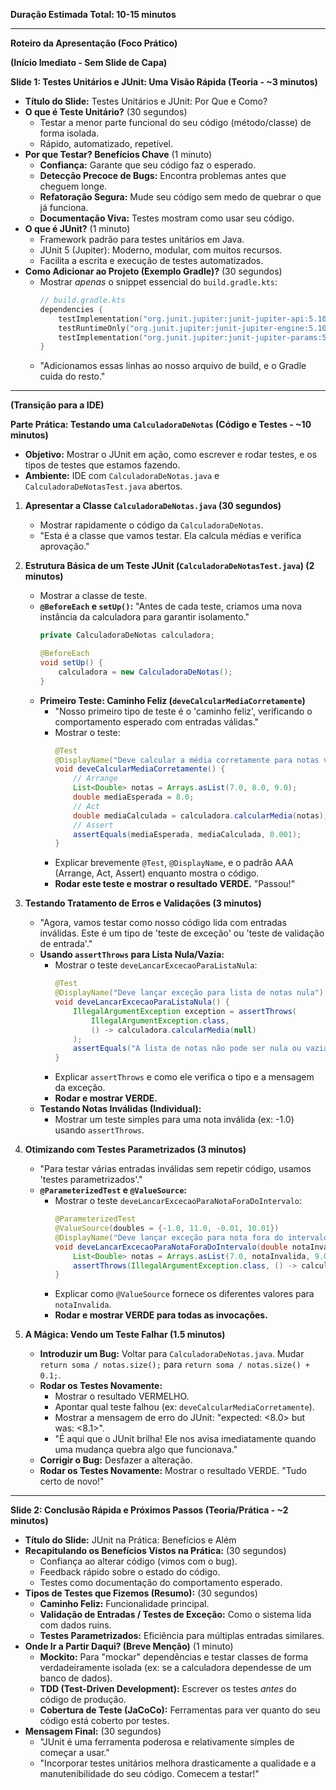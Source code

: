**Duração Estimada Total: 10-15 minutos**

---

**Roteiro da Apresentação (Foco Prático)**

**(Início Imediato - Sem Slide de Capa)**

**Slide 1: Testes Unitários e JUnit: Uma Visão Rápida (Teoria - ~3 minutos)**

*   **Título do Slide:** Testes Unitários e JUnit: Por Que e Como?
*   **O que é Teste Unitário?** (30 segundos)
    *   Testar a menor parte funcional do seu código (método/classe) de forma isolada.
    *   Rápido, automatizado, repetível.
*   **Por que Testar? Benefícios Chave** (1 minuto)
    *   **Confiança:** Garante que seu código faz o esperado.
    *   **Detecção Precoce de Bugs:** Encontra problemas antes que cheguem longe.
    *   **Refatoração Segura:** Mude seu código sem medo de quebrar o que já funciona.
    *   **Documentação Viva:** Testes mostram como usar seu código.
*   **O que é JUnit?** (1 minuto)
    *   Framework padrão para testes unitários em Java.
    *   JUnit 5 (Jupiter): Moderno, modular, com muitos recursos.
    *   Facilita a escrita e execução de testes automatizados.
*   **Como Adicionar ao Projeto (Exemplo Gradle)?** (30 segundos)
    *   Mostrar *apenas* o snippet essencial do `build.gradle.kts`:
        ```kotlin
        // build.gradle.kts
        dependencies {
            testImplementation("org.junit.jupiter:junit-jupiter-api:5.10.2")
            testRuntimeOnly("org.junit.jupiter:junit-jupiter-engine:5.10.2")
            testImplementation("org.junit.jupiter:junit-jupiter-params:5.10.2")
        }
        ```
    *   "Adicionamos essas linhas ao nosso arquivo de build, e o Gradle cuida do resto."

---

**(Transição para a IDE)**

**Parte Prática: Testando uma `CalculadoraDeNotas` (Código e Testes - ~10 minutos)**

*   **Objetivo:** Mostrar o JUnit em ação, como escrever e rodar testes, e os tipos de testes que estamos fazendo.
*   **Ambiente:** IDE com `CalculadoraDeNotas.java` e `CalculadoraDeNotasTest.java` abertos.

1.  **Apresentar a Classe `CalculadoraDeNotas.java` (30 segundos)**
    *   Mostrar rapidamente o código da `CalculadoraDeNotas`.
    *   "Esta é a classe que vamos testar. Ela calcula médias e verifica aprovação."

2.  **Estrutura Básica de um Teste JUnit (`CalculadoraDeNotasTest.java`) (2 minutos)**
    *   Mostrar a classe de teste.
    *   **`@BeforeEach` e `setUp()`:** "Antes de cada teste, criamos uma nova instância da calculadora para garantir isolamento."
        ```java
        private CalculadoraDeNotas calculadora;

        @BeforeEach
        void setUp() {
            calculadora = new CalculadoraDeNotas();
        }
        ```
    *   **Primeiro Teste: Caminho Feliz (`deveCalcularMediaCorretamente`)**
        *   "Nosso primeiro tipo de teste é o 'caminho feliz', verificando o comportamento esperado com entradas válidas."
        *   Mostrar o teste:
            ```java
            @Test
            @DisplayName("Deve calcular a média corretamente para notas válidas")
            void deveCalcularMediaCorretamente() {
                // Arrange
                List<Double> notas = Arrays.asList(7.0, 8.0, 9.0);
                double mediaEsperada = 8.0;
                // Act
                double mediaCalculada = calculadora.calcularMedia(notas);
                // Assert
                assertEquals(mediaEsperada, mediaCalculada, 0.001);
            }
            ```
        *   Explicar brevemente `@Test`, `@DisplayName`, e o padrão AAA (Arrange, Act, Assert) enquanto mostra o código.
        *   **Rodar este teste e mostrar o resultado VERDE.** "Passou!"

3.  **Testando Tratamento de Erros e Validações (3 minutos)**
    *   "Agora, vamos testar como nosso código lida com entradas inválidas. Este é um tipo de 'teste de exceção' ou 'teste de validação de entrada'."
    *   **Usando `assertThrows` para Lista Nula/Vazia:**
        *   Mostrar o teste `deveLancarExcecaoParaListaNula`:
            ```java
            @Test
            @DisplayName("Deve lançar exceção para lista de notas nula")
            void deveLancarExcecaoParaListaNula() {
                IllegalArgumentException exception = assertThrows(
                    IllegalArgumentException.class,
                    () -> calculadora.calcularMedia(null)
                );
                assertEquals("A lista de notas não pode ser nula ou vazia.", exception.getMessage());
            }
            ```
        *   Explicar `assertThrows` e como ele verifica o tipo e a mensagem da exceção.
        *   **Rodar e mostrar VERDE.**
    *   **Testando Notas Inválidas (Individual):**
        *   Mostrar um teste simples para uma nota inválida (ex: -1.0) usando `assertThrows`.

4.  **Otimizando com Testes Parametrizados (3 minutos)**
    *   "Para testar várias entradas inválidas sem repetir código, usamos 'testes parametrizados'."
    *   **`@ParameterizedTest` e `@ValueSource`:**
        *   Mostrar o teste `deveLancarExcecaoParaNotaForaDoIntervalo`:
            ```java
            @ParameterizedTest
            @ValueSource(doubles = {-1.0, 11.0, -0.01, 10.01})
            @DisplayName("Deve lançar exceção para nota fora do intervalo válido")
            void deveLancarExcecaoParaNotaForaDoIntervalo(double notaInvalida) {
                List<Double> notas = Arrays.asList(7.0, notaInvalida, 9.0);
                assertThrows(IllegalArgumentException.class, () -> calculadora.calcularMedia(notas));
            }
            ```
        *   Explicar como `@ValueSource` fornece os diferentes valores para `notaInvalida`.
        *   **Rodar e mostrar VERDE para todas as invocações.**

5.  **A Mágica: Vendo um Teste Falhar (1.5 minutos)**
    *   **Introduzir um Bug:** Voltar para `CalculadoraDeNotas.java`. Mudar `return soma / notas.size();` para `return soma / notas.size() + 0.1;`.
    *   **Rodar os Testes Novamente:**
        *   Mostrar o resultado VERMELHO.
        *   Apontar qual teste falhou (ex: `deveCalcularMediaCorretamente`).
        *   Mostrar a mensagem de erro do JUnit: "expected: <8.0> but was: <8.1>".
        *   "É aqui que o JUnit brilha! Ele nos avisa imediatamente quando uma mudança quebra algo que funcionava."
    *   **Corrigir o Bug:** Desfazer a alteração.
    *   **Rodar os Testes Novamente:** Mostrar o resultado VERDE. "Tudo certo de novo!"

---

**Slide 2: Conclusão Rápida e Próximos Passos (Teoria/Prática - ~2 minutos)**

*   **Título do Slide:** JUnit na Prática: Benefícios e Além
*   **Recapitulando os Benefícios Vistos na Prática:** (30 segundos)
    *   Confiança ao alterar código (vimos com o bug).
    *   Feedback rápido sobre o estado do código.
    *   Testes como documentação do comportamento esperado.
*   **Tipos de Testes que Fizemos (Resumo):** (30 segundos)
    *   **Caminho Feliz:** Funcionalidade principal.
    *   **Validação de Entradas / Testes de Exceção:** Como o sistema lida com dados ruins.
    *   **Testes Parametrizados:** Eficiência para múltiplas entradas similares.
*   **Onde Ir a Partir Daqui? (Breve Menção)** (1 minuto)
    *   **Mockito:** Para "mockar" dependências e testar classes de forma verdadeiramente isolada (ex: se a calculadora dependesse de um banco de dados).
    *   **TDD (Test-Driven Development):** Escrever os testes *antes* do código de produção.
    *   **Cobertura de Teste (JaCoCo):** Ferramentas para ver quanto do seu código está coberto por testes.
*   **Mensagem Final:** (30 segundos)
    *   "JUnit é uma ferramenta poderosa e relativamente simples de começar a usar."
    *   "Incorporar testes unitários melhora drasticamente a qualidade e a manutenibilidade do seu código. Comecem a testar!"
